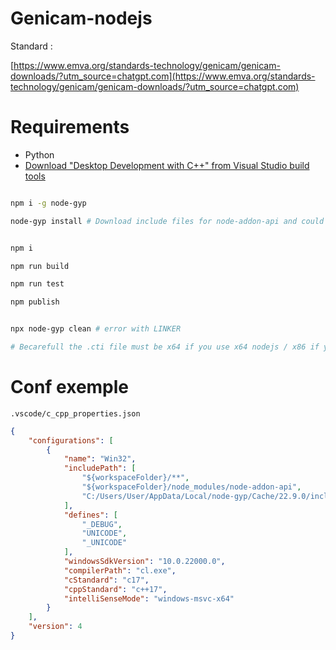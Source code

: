 # Genicam-nodejs

Standard : 

[https://www.emva.org/standards-technology/genicam/genicam-downloads/?utm_source=chatgpt.com](https://www.emva.org/standards-technology/genicam/genicam-downloads/?utm_source=chatgpt.com)


# Requirements
- Python 
- [Download "Desktop Development with C++" from Visual Studio build tools](https://visualstudio.microsoft.com/visual-cpp-build-tools/)






```` bash

npm i -g node-gyp

node-gyp install # Download include files for node-addon-api and could be use in VSCODE config "C:/Users/User/AppData/Local/node-gyp/Cache/22.9.0/include/node"


npm i 

npm run build

npm run test

npm publish


npx node-gyp clean # error with LINKER

# Becarefull the .cti file must be x64 if you use x64 nodejs / x86 if you use x86 nodejs

````


# Conf exemple

`.vscode/c_cpp_properties.json`

```` json
{
    "configurations": [
        {
            "name": "Win32",
            "includePath": [
                "${workspaceFolder}/**",
                "${workspaceFolder}/node_modules/node-addon-api",
                "C:/Users/User/AppData/Local/node-gyp/Cache/22.9.0/include/node"
            ], 
            "defines": [
                "_DEBUG",
                "UNICODE",
                "_UNICODE"
            ],
            "windowsSdkVersion": "10.0.22000.0",
            "compilerPath": "cl.exe",
            "cStandard": "c17",
            "cppStandard": "c++17",
            "intelliSenseMode": "windows-msvc-x64"
        }
    ],
    "version": 4
}

````
